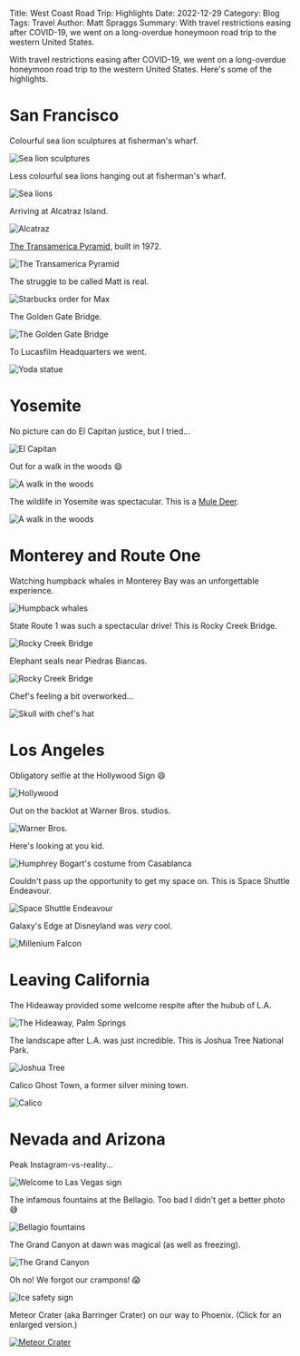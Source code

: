 Title: West Coast Road Trip: Highlights
Date: 2022-12-29
Category: Blog
Tags: Travel
Author: Matt Spraggs
Summary: With travel restrictions easing after COVID-19, we went on a long-overdue honeymoon road trip to the western United States.&nbsp;

With travel restrictions easing after COVID-19, we went on a long-overdue
honeymoon road trip to the western United States. Here's some of the highlights.

# San Francisco

Colourful sea lion sculptures at fisherman's wharf.

![Sea lion sculptures]({attach}images/america-road-trip/sea_lion_sculptures.jpg)

Less colourful sea lions hanging out at fisherman's wharf.

![Sea lions]({attach}images/america-road-trip/sea_lions.jpg)

Arriving at Alcatraz Island.

![Alcatraz]({attach}images/america-road-trip/alcatraz.jpg)

[The Transamerica Pyramid](https://en.wikipedia.org/wiki/Transamerica_Pyramid),
built in 1972.

![The Transamerica Pyramid]({attach}images/america-road-trip/transamerica.jpg)

The struggle to be called Matt is real.

![Starbucks order for Max]({attach}images/america-road-trip/max.jpg)

The Golden Gate Bridge.

![The Golden Gate Bridge]({attach}images/america-road-trip/golden_gate.jpg)

To Lucasfilm Headquarters we went.

![Yoda statue]({attach}images/america-road-trip/yoda.jpg)

# Yosemite

No picture can do El Capitan justice, but I tried...

![El Capitan]({attach}images/america-road-trip/el_capitan.jpg)

Out for a walk in the woods 😄

![A walk in the woods]({attach}images/america-road-trip/yosemite_walk.jpg)

The wildlife in Yosemite was spectacular. This is a [Mule
Deer](https://en.wikipedia.org/wiki/Mule_deer).

![A walk in the woods]({attach}images/america-road-trip/deer.jpg)

# Monterey and Route One

Watching humpback whales in Monterey Bay was an unforgettable experience.

![Humpback whales]({attach}images/america-road-trip/humpbacks.jpg)

State Route 1 was such a spectacular drive! This is Rocky Creek Bridge.

![Rocky Creek Bridge]({attach}images/america-road-trip/route_1.jpg)

Elephant seals near Piedras Biancas.

![Rocky Creek Bridge]({attach}images/america-road-trip/elephant_seals.jpg)

Chef's feeling a bit overworked...

![Skull with chef's hat]({attach}images/america-road-trip/chef.jpg)

# Los Angeles

Obligatory selfie at the Hollywood Sign 😄

![Hollywood]({attach}images/america-road-trip/hollywood.jpg)

Out on the backlot at Warner Bros. studios. 

![Warner Bros.]({attach}images/america-road-trip/warner_bros.jpg)

Here's looking at you kid.

![Humphrey Bogart's costume from Casablanca]({attach}images/america-road-trip/casablanca.jpg)

Couldn't pass up the opportunity to get my space on. This is Space Shuttle
Endeavour.

![Space Shuttle Endeavour]({attach}images/america-road-trip/endeavour.jpg)

Galaxy's Edge at Disneyland was _very_ cool.

![Millenium Falcon]({attach}images/america-road-trip/millenium_falcon.jpg)

# Leaving California

The Hideaway provided some welcome respite after the hubub of L.A.

![The Hideaway, Palm Springs]({attach}images/america-road-trip/palm_springs.jpg)

The landscape after L.A. was just incredible. This is Joshua Tree National Park.

![Joshua Tree]({attach}images/america-road-trip/joshua_tree.jpg)

Calico Ghost Town, a former silver mining town.

![Calico]({attach}images/america-road-trip/calico.jpg)

# Nevada and Arizona

Peak Instagram-vs-reality...

![Welcome to Las Vegas sign]({attach}images/america-road-trip/vegas_sign.jpg)

The infamous fountains at the Bellagio. Too bad I didn't get a better photo 😅

![Bellagio fountains]({attach}images/america-road-trip/bellagio.jpg)

The Grand Canyon at dawn was magical (as well as freezing).

![The Grand Canyon]({attach}images/america-road-trip/grand_canyon.jpg)

Oh no! We forgot our crampons! 😱

![Ice safety sign]({attach}images/america-road-trip/crampons_required.jpg)

Meteor Crater (aka Barringer Crater) on our way to Phoenix. (Click for an
enlarged version.)

[![Meteor Crater]({attach}images/america-road-trip/crater.jpg)]({attach}images/america-road-trip/crater_large.jpg)
